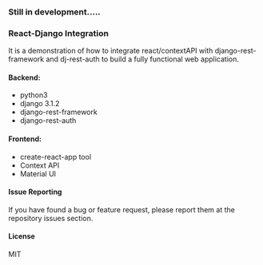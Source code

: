  ### Still in development.....

### React-Django Integration

It is a demonstration of how to integrate react/contextAPI with django-rest-framework and dj-rest-auth to build a fully functional web application.

#### Backend:
- python3
- django 3.1.2
- django-rest-framework 
- django-rest-auth 

#### Frontend:
- create-react-app tool
- Context API
- Material UI

#### Issue Reporting
If you have found a bug or feature request, please report them at the repository issues section.

#### License
MIT

